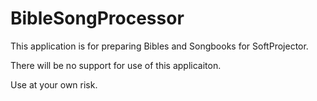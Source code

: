 # BibleSongProcessor

This application is for preparing Bibles and Songbooks for SoftProjector.

There will be no support for use of this applicaiton. 

Use at your own risk. 
